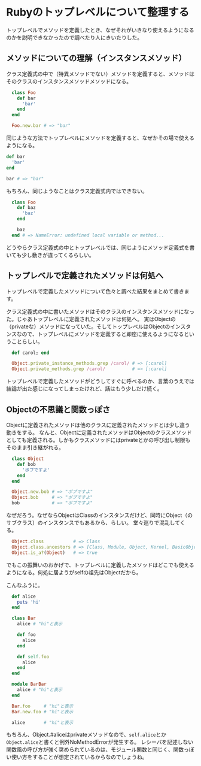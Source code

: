 # Rubyのトップレベルについて整理する

トップレベルでメソッドを定義したとき、なぜそれがいきなり使えるようになるのかを説明できなかったので調べたり人にきいたりした。

## メソッドについての理解（インスタンスメソッド）

クラス定義式の中で（特異メソッドでない）メソッドを定義すると、メソッドはそのクラスのインスタンスメソッドメソッドになる。

~~~~ruby
  class Foo
    def bar
      'bar'
    end
  end

  Foo.new.bar # => "bar"
~~~~

同じような方法でトップレベルにメソッドを定義すると、なぜかその場で使えるようになる。

~~~~ruby
def bar
  'bar'
end

bar # => "bar"
~~~~

もちろん、同じようなことはクラス定義式内ではできない。

~~~~ruby
  class Foo
    def baz
      'baz'
    end

    baz
  end # => NameError: undefined local variable or method...
~~~~

どうやらクラス定義式の中とトップレベルでは、同じようにメソッド定義式を書いても少し動きが違ってくるらしい。

## トップレベルで定義されたメソッドは何処へ

トップレベルで定義したメソッドについて色々と調べた結果をまとめて書きます。

クラス定義式の中に書いたメソッドはそのクラスのインスタンスメソッドになった。じゃあトップレベルに定義されたメソッドは何処へ。
実はObjectの（privateな）メソッドになっていた。そしてトップレベルはObjectのインスタンスなので、トップレベルにメソッドを定義すると即座に使えるようになるということらしい。

~~~~ruby
  def carol; end

  Object.private_instance_methods.grep /carol/ # => [:carol]
  Object.private_methods.grep /carol/          # => [:carol]
~~~~

トップレベルで定義したメソッドがどうしてすぐに呼べるのか、言葉のうえでは結論が出た感じになってしまったけれど、話はもう少しだけ続く。

## Objectの不思議と関数っぽさ

Objectに定義されたメソッドは他のクラスに定義されたメソッドとは少し違う動きをする。
なんと、Objectに定義されたメソッドはObjectのクラスメソッドとしても定義される。しかもクラスメソッドにはprivateとかの呼び出し制限もそのまま引き継がれる。

~~~~ruby
  class Object
    def bob
      'ボブですよ'
    end
  end

  Object.new.bob # => "ボブですよ"
  Object.bob     # => "ボブですよ"
  bob            # => "ボブですよ"
~~~~

なぜだろう。なぜならObjectはClassのインスタンスだけど、同時にObject（のサブクラス）のインスタンスでもあるから、らしい。
堂々巡りで混乱してくる。

~~~~ruby
  Object.class           # => Class
  Object.class.ancestors # => [Class, Module, Object, Kernel, BasicObject]
  Object.is_a?(Object)   # => true
~~~~

でもこの振舞いのおかげで、トップレベルに定義したメソッドはどこでも使えるようになる。何処に居ようがselfの祖先はObjectだから。

こんなふうに。

~~~~ruby
  def alice
    puts 'hi'
  end

  class Bar
    alice # "hi"と表示

    def foo
      alice
    end

    def self.foo
      alice
    end
  end

  module BarBar
    alice # "hi"と表示
  end

  Bar.foo     # "hi"と表示
  Bar.new.foo # "hi"と表示

  alice       # "hi"と表示
~~~~

もちろん、Object.#aliceはprivateメソッドなので、`self.alice`とか`Object.alice`と書くと例外NoMethodErrorが発生する。
レシーバを記述しない関数風の呼び方が強く奨められているのは、モジュール関数と同じく、関数っぽい使い方をすることが想定されているからなのでしょうね。
